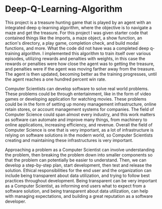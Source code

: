 # Deep-Q-Learning-Algorithm

This project is a treasure hunting game that is played by an agent with an integrated deep q-learning algorithm, where the objective is to navigate a maze and get the treasure.
For this project I was given starter code that contained things like the imports, a maze object, a show function, an action's directory, a play game, completion check, and build modal functions, and more. What the code did not have was a completed deep q-training algorithm.
I implemented this algorithm to train itself over various episodes, utilizing rewards and penalties with weights, in this case the rewards or penalties were how close the agent was to getting the treasure, and penalties were if the agent was moving farther away from the treasure.
The agent is then updated, becoming better as the training progresses, until the agent reaches a one hundred percent win rate.

Computer Scientists can develop software to solve real world problems. These problems could be through entertainment, like in the form of video games or developing application for watching movies. These problems could be in the form of setting up money management infrastructure, online retain stores, or account management systems for companies. The field of Computer Science could span almost every industry, and this work matters as software can automate and improve many things, from machinery to online applications, increasing efficiency, and revenue. Overall the field of Computer Science is one that is very important, as a lot of infrastructure is relying on software solutions in the modern world, so Computer Scientists creating and maintaining these infrastructures is very important.

Approaching a problem as a Computer Scientist can involve understanding the problem, then breaking the problem down into smaller components so that the problem can potentially be easier to understand. Then, we can develop a step-by-step plan, start development, then test and release the solution. 
Ethical responsibilities for the end user and the organization can include being transparent about data utilization, and trying to follow best practices throughout development. Being transparent can be very important as a Computer Scientist, as informing end users what to expect from a software solution, and being transparent about data utilization, can help with managing expectations, and building a great reputation as a software developer.
